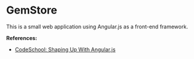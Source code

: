 # GemStore

This is a small web application using Angular.js as a front-end framework.


**References:**

* [CodeSchool: Shaping Up With Angular.js](https://www.codeschool.com/courses/shaping-up-with-angular-js)
